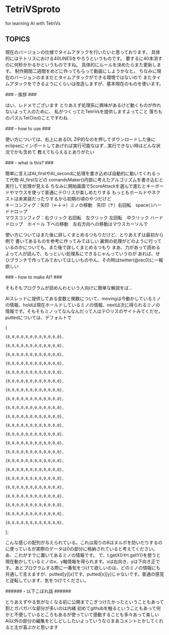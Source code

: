 TetriVSproto
==============
for learning AI with TetriVs

## TOPICS ##

現在のバージョンの仕様でタイムアタックを行いたいと思っております。
具体的にはテトリスにおける40LINESをやろうというものです。
要するに40本消すのに何秒かかるかというものですね。
具体的にルールを決めたらまた更新します。
制作期間二週間をめどに作ってもらって動画にしようかなと。
ちなみに現在のバージョンのままだとタイムアタックができる環境ではないので
またタイムアタックをできるようにくらいは改造しますが、基本現在のものを使います。


###・挨拶 ###

はい、レドメでございます
とりあえず処理系に興味があるけど動くものが作れないよって人のために、
私がつくってたTetriVsを提供しますよってこと
落ちものパズルTet○isのことですわね

###・how to use ###

使い方については、右上にあるDL ZIP的なのを押してダウンロードした後に
eclipseにインポートしてあげれば実行可能なはず…実行できない時はどんな状況でかも含めて
教えてもらえるとありがたい

###・what is this? ###

簡単に言えばAI_firstやAI_secondに処理を書き込めば自動的に動いてくれるって代物
AI_firstなどの comandsMaker()内部に考えたアルゴリズムを書き込むと実行して処理が見える
ちなみに開始画面でScoreAttackを選んで進むとキーボードやマウスを使って普通にテ○リスが楽しめたりする
もっともホールドやネクストは未実装だったりするから初期の頃のやつだけど  
キーコンフィグ：矢印（←↓→）ミノの移動　矢印（↑）右回転　space( )ハードドロップ  
マウスコンフィグ：右クリック 右回転　左クリック 左回転　中クリック ハードドロップ　ホイール   下への移動　左右方向への移動はマウスカーソルで  

使い方についてはまた後に詳しくまとめるつもりだけど、とりあえずは最初から例で
書いてあるものを参考に作ってみてほしい
裏側の処理がどのように行っているのかについても、また後で詳しくまとめるつもり
まあ、力があって読めるよって人が読んで、もっといい処理系にできるじゃんっていうのが
あれば、ぜひブランチで作ってみておいてほしいものやん、その時はtwitter(@rec0)に一報欲しい

###・how to make AI? ###

そもそもプログラムが読めんわという人向けに簡単な解説をば…

AIスレッドに提供してある変数と関数について、movingは今動かしているミノの情報、holdは現在ホールドしているミノの情報、nextは次に得られるミノの情報です。そもそもミノってなんなんだって人はテ○リスのサイトみてくだせ。
puttedについては、デフォルトで

{

	{8,0,0,0,0,0,0,0,0,0,0,8},

	{8,0,0,0,0,0,0,0,0,0,0,8},

	{8,0,0,0,0,0,0,0,0,0,0,8},

	{8,0,0,0,0,0,0,0,0,0,0,8},

	{8,0,0,0,0,0,0,0,0,0,0,8},

	{8,0,0,0,0,0,0,0,0,0,0,8},

	{8,0,0,0,0,0,0,0,0,0,0,8},

	{8,0,0,0,0,0,0,0,0,0,0,8},

	{8,0,0,0,0,0,0,0,0,0,0,8},

	{8,0,0,0,0,0,0,0,0,0,0,8},

	{8,0,0,0,0,0,0,0,0,0,0,8},

	{8,0,0,0,0,0,0,0,0,0,0,8},

	{8,0,0,0,0,0,0,0,0,0,0,8},

	{8,0,0,0,0,0,0,0,0,0,0,8},

	{8,0,0,0,0,0,0,0,0,0,0,8},

	{8,0,0,0,0,0,0,0,0,0,0,8},

	{8,0,0,0,0,0,0,0,0,0,0,8},

	{8,0,0,0,0,0,0,0,0,0,0,8},

	{8,0,0,0,0,0,0,0,0,0,0,8},

	{8,0,0,0,0,0,0,0,0,0,0,8},

	{8,0,0,0,0,0,0,0,0,0,0,8},

	{8,8,8,8,8,8,8,8,8,8,8,8},
};

こんな感じの配列が与えられている。これは周りの8はヌルポを防いだりするのに使っているが実際のデータは0の部分に格納されていると考えてください。あ、これがすでに置いてあるミノの情報です。
で、t.getX()やt.getY()を使うと現在動かしているミノのx、y軸情報を得られます。xは右向き、yは下向き正です。
あとプログラムする際に一番気をつけて欲しいのは、どのミノの情報にも共通して言えますが、putted[y][x]です。putted[x][y]じゃないです。普通の感覚と逆転しています、気をつけてください。

######・以下こぼれ話 ######

とりあえずやる気がなくなる前に公開までこぎつけたかったということもあって割とガバガバな部分が多いのは内緒
初めてgithubを触るということもあって何かと不便しているところもあるが使っていて感動することも多々あって楽しい
AI以外の部分の編集をどしどししたいよっていうならまあコメントとかしてくれると主が喜ぶかと思います
